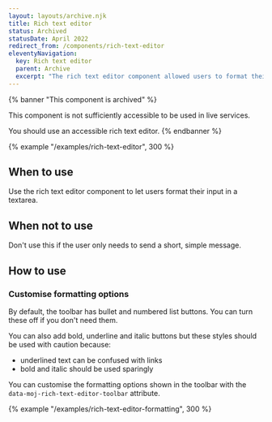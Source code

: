 ```yaml
---
layout: layouts/archive.njk
title: Rich text editor
status: Archived
statusDate: April 2022
redirect_from: /components/rich-text-editor
eleventyNavigation:
  key: Rich text editor
  parent: Archive
  excerpt: "The rich text editor component allowed users to format their input in a text area."
---
```


{% banner "This component is archived" %}

This component is not sufficiently accessible to be used in live services.

You should use an accessible rich text editor.
{% endbanner %}

{% example "/examples/rich-text-editor", 300 %}

## When to use

Use the rich text editor component to let users format their input in a textarea.

## When not to use

Don't use this if the user only needs to send a short, simple message.

## How to use

### Customise formatting options

By default, the toolbar has bullet and numbered list buttons. You can turn these off if you don't need them.

You can also add bold, underline and italic buttons but these styles should be used with caution because:

- underlined text can be confused with links
- bold and italic should be used sparingly

You can customise the formatting options shown in the toolbar with the `data-moj-rich-text-editor-toolbar` attribute.

{% example "/examples/rich-text-editor-formatting", 300 %}
